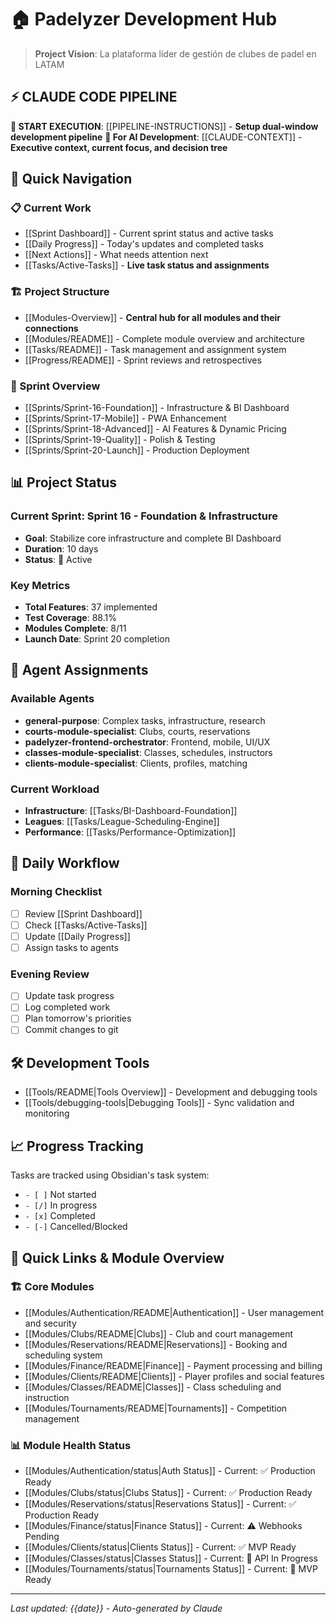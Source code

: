 # 🏠 Padelyzer Development Hub

> **Project Vision**: La plataforma líder de gestión de clubes de padel en LATAM

## ⚡ CLAUDE CODE PIPELINE  
**🚀 START EXECUTION**: [[PIPELINE-INSTRUCTIONS]] - **Setup dual-window development pipeline**
**🤖 For AI Development**: [[CLAUDE-CONTEXT]] - **Executive context, current focus, and decision tree**

## 🎯 Quick Navigation

### 📋 Current Work
- [[Sprint Dashboard]] - Current sprint status and active tasks
- [[Daily Progress]] - Today's updates and completed tasks
- [[Next Actions]] - What needs attention next
- [[Tasks/Active-Tasks]] - **Live task status and assignments**

### 🏗️ Project Structure
- [[Modules-Overview]] - **Central hub for all modules and their connections**
- [[Modules/README]] - Complete module overview and architecture
- [[Tasks/README]] - Task management and assignment system
- [[Progress/README]] - Sprint reviews and retrospectives

### 🎯 Sprint Overview
- [[Sprints/Sprint-16-Foundation]] - Infrastructure & BI Dashboard
- [[Sprints/Sprint-17-Mobile]] - PWA Enhancement
- [[Sprints/Sprint-18-Advanced]] - AI Features & Dynamic Pricing
- [[Sprints/Sprint-19-Quality]] - Polish & Testing
- [[Sprints/Sprint-20-Launch]] - Production Deployment

## 📊 Project Status

### Current Sprint: **Sprint 16 - Foundation & Infrastructure**
- **Goal**: Stabilize core infrastructure and complete BI Dashboard  
- **Duration**: 10 days
- **Status**: 🚀 Active

### Key Metrics
- **Total Features**: 37 implemented
- **Test Coverage**: 88.1%
- **Modules Complete**: 8/11
- **Launch Date**: Sprint 20 completion

## 🤖 Agent Assignments

### Available Agents
- **general-purpose**: Complex tasks, infrastructure, research
- **courts-module-specialist**: Clubs, courts, reservations
- **padelyzer-frontend-orchestrator**: Frontend, mobile, UI/UX
- **classes-module-specialist**: Classes, schedules, instructors
- **clients-module-specialist**: Clients, profiles, matching

### Current Workload
- **Infrastructure**: [[Tasks/BI-Dashboard-Foundation]]
- **Leagues**: [[Tasks/League-Scheduling-Engine]]
- **Performance**: [[Tasks/Performance-Optimization]]

## 🔄 Daily Workflow

### Morning Checklist
- [ ] Review [[Sprint Dashboard]]
- [ ] Check [[Tasks/Active-Tasks]]
- [ ] Update [[Daily Progress]]
- [ ] Assign tasks to agents

### Evening Review
- [ ] Update task progress
- [ ] Log completed work
- [ ] Plan tomorrow's priorities
- [ ] Commit changes to git

## 🛠️ Development Tools
- [[Tools/README|Tools Overview]] - Development and debugging tools
- [[Tools/debugging-tools|Debugging Tools]] - Sync validation and monitoring

## 📈 Progress Tracking

Tasks are tracked using Obsidian's task system:
- `- [ ]` Not started
- `- [/]` In progress  
- `- [x]` Completed
- `- [-]` Cancelled/Blocked

## 🔗 Quick Links & Module Overview

### 🏗️ Core Modules
- [[Modules/Authentication/README|Authentication]] - User management and security
- [[Modules/Clubs/README|Clubs]] - Club and court management
- [[Modules/Reservations/README|Reservations]] - Booking and scheduling system
- [[Modules/Finance/README|Finance]] - Payment processing and billing
- [[Modules/Clients/README|Clients]] - Player profiles and social features
- [[Modules/Classes/README|Classes]] - Class scheduling and instruction
- [[Modules/Tournaments/README|Tournaments]] - Competition management

### 📊 Module Health Status
- [[Modules/Authentication/status|Auth Status]] - Current: ✅ Production Ready
- [[Modules/Clubs/status|Clubs Status]] - Current: ✅ Production Ready
- [[Modules/Reservations/status|Reservations Status]] - Current: ✅ Production Ready
- [[Modules/Finance/status|Finance Status]] - Current: ⚠️ Webhooks Pending
- [[Modules/Clients/status|Clients Status]] - Current: ✅ MVP Ready
- [[Modules/Classes/status|Classes Status]] - Current: 🔄 API In Progress
- [[Modules/Tournaments/status|Tournaments Status]] - Current: 🔄 MVP Ready

---
*Last updated: {{date}} - Auto-generated by Claude*